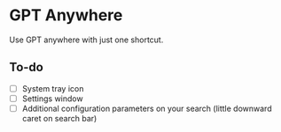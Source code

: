 # GPT Anywhere

Use GPT anywhere with just one shortcut.

## To-do

- [ ] System tray icon
- [ ] Settings window
- [ ] Additional configuration parameters on your search (little downward caret on search bar)
